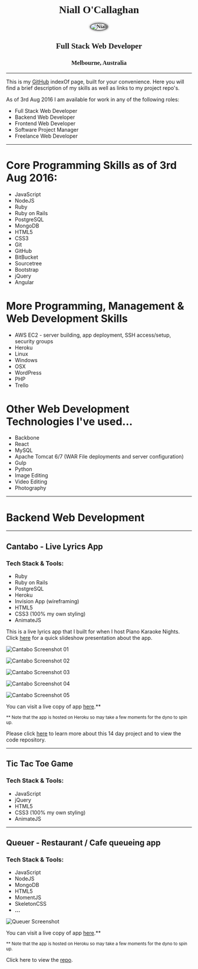 <div style="text-align: center; font-family: 'Sanchez', Raleway; font-weight: 600;">
  <h1>
  <strong>Niall O'Callaghan</strong>
</h1>
  <img src="img/niall_150.JPG" alt="Niall" style="border-radius:50%; border: 3px solid grey; box-shadow: 0 0 5px grey; max-width: 150px;">
  <h2>Full Stack Web Developer</h2>
  <h3>Melbourne, Australia</h3>
</div>

--------------------------------------------------------------------------------

This is my [GitHub](https://github.com/noccer) indexOf page, built for your convenience. Here you will find a brief description of my skills as well as links to my project repo's.

As of 3rd Aug 2016 I am available for work in any of the following roles:

- Full Stack Web Developer
- Backend Web Developer
- Frontend Web Developer
- Software Project Manager
- Freelance Web Developer

--------------------------------------------------------------------------------

# Core Programming Skills as of 3rd Aug 2016:

- JavaScript
- NodeJS
- Ruby
- Ruby on Rails
- PostgreSQL
- MongoDB
- HTML5
- CSS3
- Git
- GitHub
- BitBucket
- Sourcetree
- Bootstrap
- jQuery
- Angular

# More Programming, Management & Web Development Skills

- AWS EC2 - server building, app deployment, SSH access/setup, security groups
- Heroku
- Linux
- Windows
- OSX
- WordPress
- PHP
- Trello

# Other Web Development Technologies I've used...

- Backbone
- React
- MySQL
- Apache Tomcat 6/7 (WAR File deployments and server configuration)
- Gulp
- Python
- Image Editing
- Video Editing
- Photography

--------------------------------------------------------------------------------

# **Backend Web Development**

--------------------------------------------------------------------------------

## Cantabo - Live Lyrics App

### Tech Stack & Tools:

- Ruby
- Ruby on Rails
- PostgreSQL
- Heroku
- Invision App (wireframing)
- HTML5
- CSS3 (100% my own styling)
- AnimateJS

This is a live lyrics app that I built for when I host Piano Karaoke Nights. Click [here](https://noccer.github.io/wdi7-meet-and-greet/#/5) for a quick slideshow presentation about the app.

![Cantabo Screenshot 01](img/cantabo-screenshot-01.png)

![Cantabo Screenshot 02](img/cantabo-screenshot-02.png)

![Cantabo Screenshot 03](img/cantabo-screenshot-03.png)

![Cantabo Screenshot 04](img/cantabo-screenshot-04.png)

![Cantabo Screenshot 05](img/cantabo-screenshot-05.png)

You can visit a live copy of app [here](https://cantabo.herokuapp.com/).**

<sup>** Note that the app is hosted on Heroku so may take a few moments for the dyno to spin up.</sup>

Please click [here](https://github.com/noccer/Cantabo) to learn more about this 14 day project and to view the code repository.

--------------------------------------------------------------------------------

## Tic Tac Toe Game

### Tech Stack & Tools:

- JavaScript
- jQuery
- HTML5
- CSS3 (100% my own styling)
- AnimateJS

--------------------------------------------------------------------------------

## Queuer - Restaurant / Cafe queueing app

### Tech Stack & Tools:

- JavaScript
- NodeJS
- MongoDB
- HTML5
- MomentJS
- SkeletonCSS
- **...**

![Queuer Screenshot](#)

You can visit a live copy of app [here](#).**

<sup>** Note that the app is hosted on Heroku so may take a few moments for the dyno to spin up.</sup>

Click here to view the [repo]().
